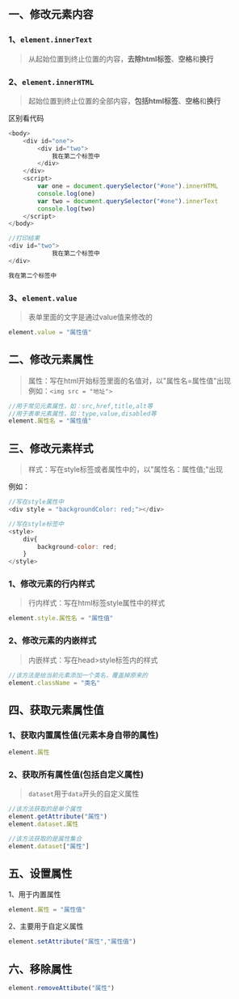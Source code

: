 ## 一、修改元素内容
### 1、`element.innerText`
>从起始位置到终止位置的内容，**去除html标签**、**空格**和**换行**  
### 2、`element.innerHTML`
>起始位置到终止位置的全部内容，**包括html标签**、**空格**和**换行**  

区别看代码  
```js
<body>
    <div id="one">
        <div id="two">
            我在第二个标签中
        </div>
    </div>
    <script>
        var one = document.querySelector("#one").innerHTML
        console.log(one)
        var two = document.querySelector("#one").innerText
        console.log(two)
    </script>
</body>

//打印结果
<div id="two">
            我在第二个标签中
</div>

我在第二个标签中
```
### 3、`element.value`
>表单里面的文字是通过value值来修改的  

```js
element.value = "属性值"
```
## 二、修改元素属性
>属性：写在html开始标签里面的名值对，以"属性名=属性值"出现  
例如：`<img src = "地址">`
```js
//用于常见元素属性，如：src,href,title,alt等
//用于表单元素属性，如：type,value,disabled等
element.属性名 = "属性值"
``` 
## 三、修改元素样式
>样式：写在style标签或者属性中的，以"属性名：属性值;"出现  

例如：  
```js
//写在style属性中
<div style = "backgroundColor: red;"></div>

//写在style标签中
<style>
    div{
        background-color: red;
    }
</style>
```
### 1、修改元素的**行内样式**
>行内样式：写在html标签style属性中的样式
```js
element.style.属性名 = "属性值"
```
### 2、修改元素的**内嵌样式**
>内嵌样式：写在head>style标签内的样式  
```js
//该方法是给当前元素添加一个类名，覆盖掉原来的
element.className = "类名"
```
## 四、获取元素属性值
### 1、获取内置属性值(元素本身自带的属性)
```js
element.属性
```

### 2、获取所有属性值(包括自定义属性)
>`dataset`用于`data`开头的自定义属性
```js
//该方法获取的是单个属性
element.getAttribute("属性")
element.dataset.属性

//该方法获取的是属性集合
element.dataset["属性"]
```
## 五、设置属性
1、用于内置属性
```js
element.属性 = "属性值"
```

2、主要用于自定义属性
```js
element.setAttribute("属性","属性值")
```
## 六、移除属性
```js
element.removeAttibute("属性")
```
